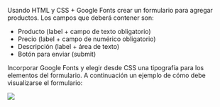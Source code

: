 Usando HTML y CSS + Google Fonts crear un formulario para agregar productos. Los campos que deberá contener son:

- Producto (label + campo de texto obligatorio)
- Precio (label + campo de numérico obligatorio)
- Descripción (label + área de texto)
- Botón para enviar (submit)

Incorporar Google Fonts y elegir desde CSS una tipografía para los elementos del formulario. A continuación un ejemplo de cómo debe visualizarse el formulario:

<img src="https://aula-itm.web.app/ap/web/ejercicio12.jpg">